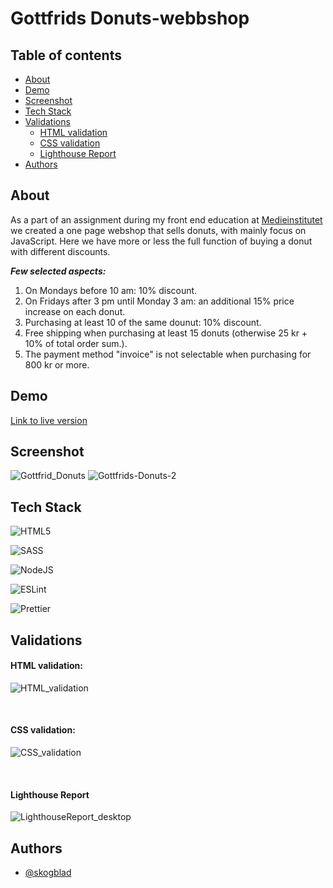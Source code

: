 
# Gottfrids Donuts-webbshop

## Table of contents

- [About](#About)
- [Demo](#Demo)
- [Screenshot](#Screenshot)
- [Tech Stack](#Tech-Stack)
- [Validations](#Validations)
  - [HTML validation](#HTML-validation)
  - [CSS validation](#CSS-validation)
  - [Lighthouse Report](#Lighthouse-Report)
- [Authors](#Authors) 

## About

As a part of an assignment during my front end education at [Medieinstitutet](https://github.com/medieinstitutet) we created a one page webshop that sells donuts, with mainly focus on JavaScript. Here we have more or less the full function of buying a donut with different discounts. 

***Few selected aspects:***
1. On Mondays before 10 am: 10% discount.
2. On Fridays after 3 pm until Monday 3 am: an additional 15% price increase on each donut.
3. Purchasing at least 10 of the same dounut: 10% discount.
4. Free shipping when purchasing at least 15 donuts (otherwise 25 kr + 10% of total order sum.).
5. The payment method "invoice" is not selectable when purchasing for 800 kr or more.

## Demo

[Link to live version](https://skogblad.github.io/Gottfrids-Donuts-webbshop/)

## Screenshot

![Gottfrid_Donuts](https://github.com/user-attachments/assets/b3bb0713-d2a5-4449-93a0-f247e4c87a35)
![Gottfrids-Donuts-2](https://github.com/user-attachments/assets/f14f50be-8614-4d9d-809f-661c3a89935e)

## Tech Stack

![HTML5](https://img.shields.io/badge/html5-%23E34F26.svg?style=for-the-badge&logo=html5&logoColor=white)

![SASS](https://img.shields.io/badge/SASS-hotpink.svg?style=for-the-badge&logo=SASS&logoColor=white)

![NodeJS](https://img.shields.io/badge/node.js-6DA55F?style=for-the-badge&logo=node.js&logoColor=white)

![ESLint](https://img.shields.io/badge/ESLint-4B3263?style=for-the-badge&logo=eslint&logoColor=white)

![Prettier](https://img.shields.io/badge/prettier-%23F7B93E.svg?style=for-the-badge&logo=prettier&logoColor=black)

## Validations

#### HTML validation:
![HTML_validation](https://github.com/user-attachments/assets/458b16cd-6c06-4c56-8abb-0084a41e811b)

<br>

#### CSS validation:
![CSS_validation](https://github.com/user-attachments/assets/ec1aa608-d0bc-413f-a4d7-fdc34f3a56f3)


<br>

#### Lighthouse Report
![LighthouseReport_desktop](https://github.com/user-attachments/assets/74fbc297-8de2-496e-a45c-eab7519384a6)


## Authors

- [@skogblad](https://www.github.com/skogblad)


